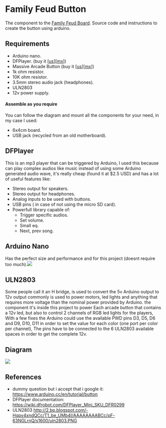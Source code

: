 # Family Feud Button
The component  to the [Family Feud Board](https://github.com/ebron-tech/FamilyFeud). 
Source code and instructions to create the button using arduino.
## Requirements
* Arduino nano.
* DFPlayer. (buy it [[us](https://www.dfrobot.com/index.php?route=product/product&product_id=1121)][[mx](https://articulo.mercadolibre.com.mx/MLM-651633119-mini-modulo-reproductor-mp3-arduino-cdmx-electronica-_JM?quantity=1)])
*  Massive Arcade Button  (buy it [[us](https://www.adafruit.com/product/1185)][[mx](https://articulo.mercadolibre.com.mx/MLM-651900661-3-botones-gigantes-blancos-led-10cm-arcade-98mm-maquinitas-_JM?quantity=1)])
* 1k ohm resistor.
* 10K ohm resistor.
* 3.5mm stereo audio jack (headphones).
* ULN2803
* 12v power supply.


#### Assemble as you require
You can follow the diagram and mount all the components for your need, in my case I used:
* 6x4cm board.
* USB jack (recycled from an old motherboard).

## DFPlayer
This is an mp3 player that can be triggered by Arduino, I used this because can play complex audios like music instead of using some Arduino generated audio wave, it's really cheap (found it at $2.5 USD) and has a lot of useful features like:
* Stereo output for speakers.
* Stereo output for headphones.
* Analog inputs to be used with buttons.
* USB pins ( in case of not using the micro SD card).
* Powerfull library capable of:
    * Trigger specific audios.
    * Set volume.
    * Small eq.
    * Next, prev song.
## Arduino Nano
Has the perfect size and performance and for this project (doesnt require too much).![](https://i.imgur.com/zTJCAat.jpg)

## ULN2803
Some people call it an H bridge, is used to convert the 5v Arduino output to 12v output commonly is used to power motors, led lights and anything that requires more voltage than the nominal power provided by Arduino.
the component it's inside this project to power Each arcade button that contains a 12v led, but also to control 2 channels of RGB led lights for the players, With a few fixes the Arduino could use the available PWD pins D3, D5, D6 and D9, D10, D11 in order to set the value for each color (one port per color per channel), The pins have to be connected to the 6 ULN2803 available spaces in order to get the complete 12v.

## Diagram 
![](https://i.imgur.com/iBsgPsa.jpg)

## References
* dummy question but i accept that i google it: https://www.arduino.cc/en/tutorial/button
* DFPlayer documentation: https://wiki.dfrobot.com/DFPlayer_Mini_SKU_DFR0299
* ULN2803 http://2.bp.blogspot.com/-Hqpv4xndQCc/T1_be_UMb4I/AAAAAAAABCc/pF-63NGLrnQ/s1600/uln2803.PNG

